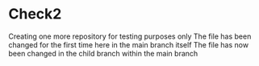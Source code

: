 # Check2
Creating one more repository for testing purposes only
The file has been changed for the first time here in the main branch itself
The file has now been changed in the child branch within the main branch
